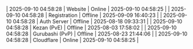 | 2025-09-10 04:58:28 | Website | Online | 2025-09-10 04:58:25 |
| 2025-09-10 04:58:28 | Registration | Offline | 2025-09-09 16:40:23 |
| 2025-09-10 04:58:28 | Auth Server | Offline | 2025-08-18 09:33:31 |
| 2025-09-10 04:58:28 | Kezan (PvE) | Offline | 2025-08-03 17:58:02 |
| 2025-09-10 04:58:28 | Gurubashi (PvP) | Offline | 2025-08-23 21:44:06 |
| 2025-09-10 04:58:28 | Cloudflare | Online | 2025-09-10 04:58:25 |
